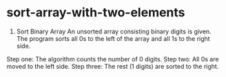 # sort-array-with-two-elements

1. Sort Binary Array
An unsorted array consisting binary digits is given. The program sorts all 0s to the left of the array and all 1s to the right side.

Step one: The algorithm counts the number of 0 digits.
Step two: All 0s are moved to the left side.
Step three: The rest (1 digits) are sorted to the right.